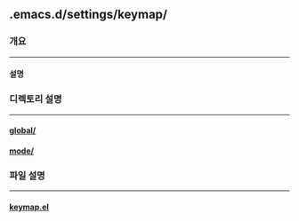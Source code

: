 ## .emacs.d/settings/keymap/
### 개요
---
#### 설명

### 디렉토리 설명
---
#### [global/]

#### [mode/]

### 파일 설명
---
#### [keymap.el]

<!-- 내부 링크 -->
<!-- 상대 경로 정보 -->
<!-- 상위 디렉토리 정보 -->
[caches/]: ../../caches
[packages/]: ../../packages
[documents/]: ../../documents
[settings/]: ../../settings
[default/]: ../default
[test/]: ../test
[lib/]: ../lib
[var/]: ../var
[data/]: ../data
[keymap/]: ../keymap
[plugin/]: ../plugin
[syntax/]: ../syntax

<!-- 상위 파일 정보 -->
[CHANGELOG.md]: ../CHANGELOG.md
[ERRORLOG.md]: ../ERRORLOG.md
[README.md]: ../README.md
[TODO.org]: ../TODO.org
[settings.el]: ../settings.el
[first-settings.el]: ../first-settings.el
[last-settings.el]: ../last-settings.el
[customize-settings.el]: ../customize-settings.el
[simple-settings.el]: ../simple-settings.el

<!-- 현재 디렉토리 정보 -->
[global/]: global
[mode/]: mode

<!-- 현재 파일 정보 -->
[keymap.el]: keymap.el

<!-- 하위 디렉토리 정보 -->

<!-- 하위 파일 정보 -->

<!-- 절대 경로 -->

<!-- 외부 링크 -->
